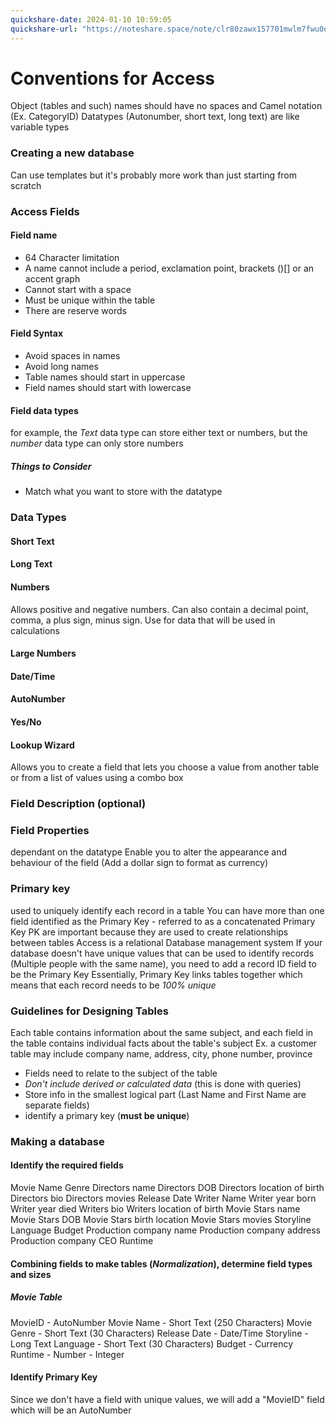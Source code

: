 ```yaml
---
quickshare-date: 2024-01-10 10:59:05
quickshare-url: "https://noteshare.space/note/clr80zawx157701mwlm7fwu0o#JY6N08Ob+07aVjHKLSpaZicBu+jcCMp1upAu4u7CcdU"
---
```

# Conventions for Access
Object (tables and such) names should have no spaces and Camel notation (Ex. CategoryID)
Datatypes (Autonumber, short text, long text) are like variable types
### Creating a new database
Can use templates but it's probably more work than just starting from scratch
### Access Fields
#### Field name
- 64 Character limitation
- A name cannot include a period, exclamation point, brackets ()[] or an accent graph
- Cannot start with a space
- Must be unique within the table
- There are reserve words
#### Field Syntax
- Avoid spaces in names
- Avoid long names
- Table names should start in uppercase
- Field names should start with lowercase
#### Field data types
for example, the _Text_ data type can store either text or numbers, but the _number_ data type can only store numbers
##### Things to Consider
- Match what you want to store with the datatype
### Data Types
#### Short Text
#### Long Text
#### Numbers
Allows positive and negative numbers. Can also contain a  decimal point, comma, a plus sign, minus sign. Use for data that will be used in calculations
#### Large Numbers
#### Date/Time
#### AutoNumber
#### Yes/No
#### Lookup Wizard
Allows you to create a field that lets you choose a value from another table or from a list of values using a combo box
### Field Description (optional)
### Field Properties
dependant on the datatype
Enable you to alter the appearance and behaviour of the field (Add a dollar sign to format as currency)
### Primary key
used to uniquely identify each record in a table
You can have more than one field identified as the Primary Key - referred to as a concatenated Primary Key
PK are important because they are used to create relationships between tables
Access is a relational Database management system
If your database doesn't have unique values that can be used to identify records (Multiple people with the same name), you need to add a record ID field to be the Primary Key
Essentially, Primary Key links tables together which means that each record needs to be _100% unique_
### Guidelines for Designing Tables
Each table contains information about the same subject, and each field in the table contains individual facts about the table's subject
Ex. a customer table may include company name, address, city, phone number, province
- Fields need to relate to the subject of the table
- *Don't include derived or calculated data* (this is done with queries)
- Store info in the smallest logical part (Last Name and First Name are separate fields)
- identify a primary key (**must be unique**)
### Making a database
#### Identify the required fields
Movie Name
Genre
Directors name
Directors DOB
Directors location of birth
Directors bio
Directors movies
Release Date
Writer Name
Writer year born
Writer year died
Writers bio
Writers location of birth
Movie Stars name
Movie Stars DOB
Movie Stars birth location
Movie Stars movies
Storyline
Language
Budget
Production company name
Production company address
Production company CEO
Runtime
#### Combining fields to make tables (*Normalization*), determine field types and sizes
##### Movie Table
MovieID - AutoNumber
Movie Name - Short Text (250 Characters)
Movie Genre - Short Text (30 Characters)
Release Date - Date/Time
Storyline - Long Text
Language - Short Text (30 Characters)
Budget - Currency
Runtime - Number - Integer
#### Identify Primary Key
Since we don't have a field with unique values, we will add a "MovieID" field which will be an AutoNumber